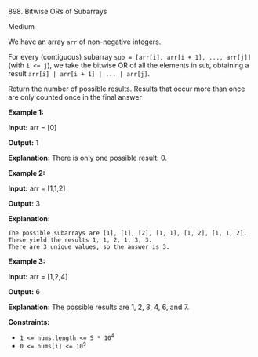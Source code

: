 898\. Bitwise ORs of Subarrays

Medium

We have an array `arr` of non-negative integers.

For every (contiguous) subarray `sub = [arr[i], arr[i + 1], ..., arr[j]]` (with `i <= j`), we take the bitwise OR of all the elements in `sub`, obtaining a result `arr[i] | arr[i + 1] | ... | arr[j]`.

Return the number of possible results. Results that occur more than once are only counted once in the final answer

**Example 1:**

**Input:** arr = [0]

**Output:** 1

**Explanation:** There is only one possible result: 0. 

**Example 2:**

**Input:** arr = [1,1,2]

**Output:** 3

**Explanation:**

    The possible subarrays are [1], [1], [2], [1, 1], [1, 2], [1, 1, 2].
    These yield the results 1, 1, 2, 1, 3, 3.
    There are 3 unique values, so the answer is 3. 

**Example 3:**

**Input:** arr = [1,2,4]

**Output:** 6

**Explanation:** The possible results are 1, 2, 3, 4, 6, and 7. 

**Constraints:**

*   <code>1 <= nums.length <= 5 * 10<sup>4</sup></code>
*   <code>0 <= nums[i] <= 10<sup>9</sup></code>